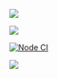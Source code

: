 <a href="https://codeclimate.com/github/safbek/frontend-project-lvl2/maintainability"><img src="https://api.codeclimate.com/v1/badges/78e48e3f0df70cf9b244/maintainability" /></a>

<a href="https://codeclimate.com/github/safbek/frontend-project-lvl2/test_coverage"><img src="https://api.codeclimate.com/v1/badges/78e48e3f0df70cf9b244/test_coverage" /></a>

<a href="https://github.com/safbek/frontend-project-lvl2/actions"><img src="https://github.com/safbek/frontend-project-lvl2/workflows/Node%20CI/badge.svg" alt="Node CI" style="max-width:100%;"></a>

<a href="https://asciinema.org/a/rh8Rztvhj40ke1Ndm89bMAOeQ" target="_blank"><img src="https://asciinema.org/a/rh8Rztvhj40ke1Ndm89bMAOeQ.svg" /></a>
